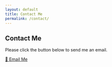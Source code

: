 ```yaml
---
layout: default
title: Contact Me
permalink: /contact/
---
```


## Contact Me

Please click the button below to send me an email.

<a href="mailto:brandon.f.withington@gmail.com" class="contact-button">📧 Email Me</a>
